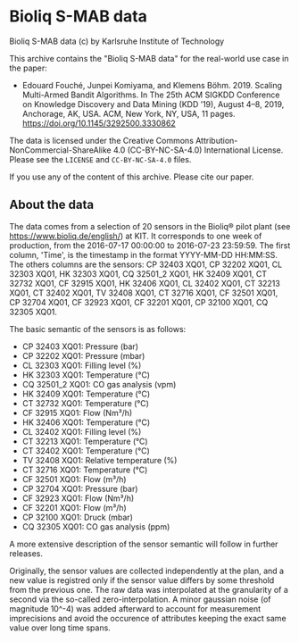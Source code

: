Bioliq S-MAB data
=================

Bioliq S-MAB data (c) by Karlsruhe Institute of Technology

This archive contains the "Bioliq S-MAB data" for the real-world use case in the paper: 

- Edouard Fouché, Junpei Komiyama, and Klemens Böhm. 2019. Scaling Multi-Armed Bandit Algorithms. In The 25th ACM SIGKDD Conference on Knowledge Discovery and Data Mining (KDD ’19), August 4–8, 2019, Anchorage, AK, USA. ACM, New York, NY, USA, 11 pages. https://doi.org/10.1145/3292500.3330862

The data is licensed under the Creative Commons Attribution-NonCommercial-ShareAlike 4.0 (CC-BY-NC-SA-4.0) International License. Please see the `LICENSE` and `CC-BY-NC-SA-4.0` files. 

If you use any of the content of this archive. Please cite our paper. 

About the data
--------------

The data comes from a selection of 20 sensors in the Bioliq® pilot plant (see https://www.bioliq.de/english/) at KIT. It corresponds to one week of production, from the 2016-07-17 00:00:00 to 2016-07-23 23:59:59. The first column, 'Time', is the timestamp in the format YYYY-MM-DD HH:MM:SS. The others columns are the sensors: CP 32403 XQ01, CP 32202 XQ01, CL 32303 XQ01, HK 32303 XQ01, CQ 32501_2 XQ01, HK 32409 XQ01, CT 32732 XQ01, CF 32915 XQ01, HK 32406 XQ01, CL 32402 XQ01, CT 32213 XQ01, CT 32402 XQ01, TV 32408 XQ01, CT 32716 XQ01, CF 32501 XQ01, CP 32704 XQ01, CF 32923 XQ01, CF 32201 XQ01, CP 32100 XQ01, CQ 32305 XQ01. 

The basic semantic of the sensors is as follows: 
- CP 32403 XQ01: Pressure (bar) 
- CP 32202 XQ01: Pressure (mbar)
- CL 32303 XQ01: Filling level (%)
- HK 32303 XQ01: Temperature (°C)
- CQ 32501_2 XQ01: CO gas analysis (vpm)
- HK 32409 XQ01: Temperature (°C)
- CT 32732 XQ01: Temperature (°C)
- CF 32915 XQ01: Flow (Nm³/h)
- HK 32406 XQ01: Temperature (°C)
- CL 32402 XQ01: Filling level (%)
- CT 32213 XQ01: Temperature (°C)
- CT 32402 XQ01: Temperature (°C)
- TV 32408 XQ01: Relative temperature (%)
- CT 32716 XQ01: Temperature (°C)
- CF 32501 XQ01: Flow (m³/h)
- CP 32704 XQ01: Pressure (bar)
- CF 32923 XQ01: Flow (Nm³/h)
- CF 32201 XQ01: Flow (m³/h)
- CP 32100 XQ01: Druck (mbar)
- CQ 32305 XQ01: CO gas analysis (ppm)

A more extensive description of the sensor semantic will follow in further releases. 

Originally, the sensor values are collected independently at the plan, and a new value is registred only if the sensor value differs by some threshold from the previous one. The raw data was interpolated at the granularity of a second via the so-called zero-interpolation. A minor gaussian noise (of magnitude 10^-4) was added afterward to account for measurement imprecisions and avoid the occurence of attributes keeping the exact same value over long time spans. 


